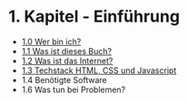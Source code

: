 # 1. Kapitel - Einführung

- [1.0 Wer bin ich?](./1.0%20Wer%20bin%20ich.md)
- [1.1 Was ist dieses Buch?](./1.1%20Was%20ist%20dieses%20Buch.md)
- [1.2 Was ist das Internet?](./1.2%20Was%20ist%20das%20Internet.md)
- [1.3 Techstack HTML, CSS und Javascript](1.3%20Techstack%20HTML,%20CSS%20und%20Javascript.md)
- 1.4 Benötigte Software
- 1.6 Was tun bei Problemen?